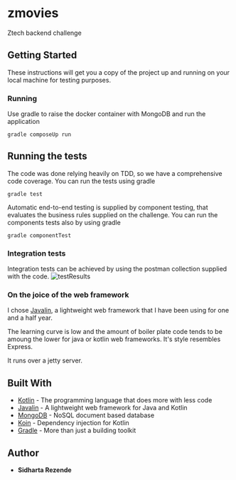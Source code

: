 # zmovies
Ztech backend challenge


## Getting Started

These instructions will get you a copy of the project up and running on your local machine for testing purposes. 

### Running

Use gradle to raise the docker container with MongoDB and run the application

```
gradle composeUp run
```

## Running the tests

The code was done relying heavily on TDD, so we have a comprehensive code coverage.
You can run the tests using gradle
```
gradle test
```
Automatic end-to-end testing is supplied by component testing, that evaluates the business rules supplied on the challenge. You can run the components tests also by using gradle
```
gradle componentTest
```

### Integration tests

Integration tests can be achieved by using the postman collection supplied with the code.
![testResults](https://github.com/the-sidh/zmovies/blob/master/testsuccess.png)
### On the joice of the web framework

I chose [Javalin](http://https://javalin.io/), a lightweight web framework that I have been using for one and a half year. 

The learning curve is low and the amount of boiler plate code tends to be amoung the lower for java or kotlin web frameworks. 
It's style resembles Express.

It runs over a jetty server.

## Built With

* [Kotlin](https://kotlinlang.org/) - The programming language that does more with less code
* [Javalin](http://https://javalin.io/) - A lightweight web framework for Java and Kotlin
* [MongoDB](https://www.mongodb.com/) - NoSQL document based database
* [Koin](https://insert-koin.io/) - Dependency injection for Kotlin
* [Gradle](https://gradle.org/) - More than just a building toolkit

## Author

* **Sidharta Rezende** 




